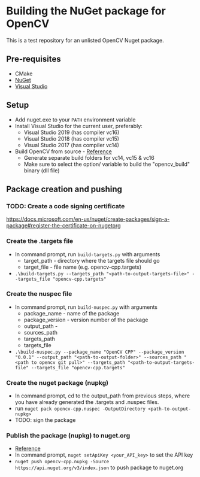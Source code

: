 # Building the NuGet package for OpenCV

This is a test repository for an unlisted OpenCV Nuget package.

## Pre-requisites
- CMake
- [NuGet](https://www.nuget.org/downloads)
- [Visual Studio](https://visualstudio.microsoft.com/downloads/)

## Setup 
- Add nuget.exe to your `PATH` environment variable
- Install Visual Studio for the current user, preferably:
    - Visual Studio 2019 (has compiler vc16)
    - Visual Studio 2018 (has compiler vc15)
    - Visual Studio 2017 (has compiler vc14)
- Build OpenCV from source - [Reference](https://docs.opencv.org/master/d3/d52/tutorial_windows_install.html)
    - Generate separate build folders for vc14, vc15 & vc16
    - Make sure to select the option/ variable to build the "opencv_build" binary (dll file)

## Package creation and pushing

### TODO: Create a code signing certificate
https://docs.microsoft.com/en-us/nuget/create-packages/sign-a-package#register-the-certificate-on-nugetorg

### Create the .targets file
- In command prompt, run `build-targets.py` with arguments
    - target_path - directory where the targets file should go
    - target_file - file name (e.g. opencv-cpp.targets)
- `.\build-targets.py --targets_path "<path-to-output-targets-file>" --targets_file "opencv-cpp.targets"`

### Create the nuspec file
- In command prompt, run `build-nuspec.py` with arguments
    - package_name - name of the package
    - package_version - version number of the package
    - output_path - 
    - sources_path
    - targets_path
    - targets_file
- `.\build-nuspec.py --package_name "OpenCV CPP" --package_version "0.0.1" --output_path "<path-to-output-folder>" --sources_path "<path to opencv git pull>" --targets_path "<path-to-output-targets-file" --targets_file "opencv-cpp.targets"`


### Create the nuget package (nupkg)
- In command prompt, cd to the output_path from previous steps, where you have already generated the .targets and .nuspec files.
- run `nuget pack opencv-cpp.nuspec -OutputDirectory <path-to-output-nupkg>`
- TODO: sign the package

### Publish the package (nupkg) to nuget.org
- [Reference](https://docs.microsoft.com/en-us/nuget/nuget-org/publish-a-package)
- In command prompt, `nuget setApiKey <your_API_key>` to set the API key
- `nuget push opencv-cpp.nupkg -Source https://api.nuget.org/v3/index.json` to push package to nuget.org